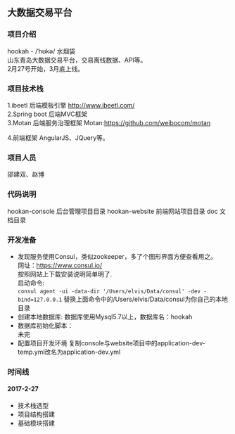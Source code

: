 ## 大数据交易平台
### 项目介绍
  hookah - /ˈhʊkə/ 水烟袋 <br>
  山东青岛大数据交易平台，交易离线数据、API等。<br>
  2月27号开始，3月底上线。<br>
### 项目技术栈
1.ibeetl 后端模板引擎
 http://www.ibeetl.com/ 
 <br>
2.Spring boot 后端MVC框架
 <br>
3.Motan 后端服务治理框架
  Motan:https://github.com/weibocom/motan
  <br>
  
4.前端框架
  AngularJS、JQuery等。
### 项目人员
  邵建双、赵博
### 代码说明
  hookan-console 后台管理项目目录
  hookan-website 前端网站项目目录
  doc 文档目录
### 开发准备
 * 发现服务使用Consul，类似zookeeper，多了个图形界面方便查看用之。<br>
 网址：https://www.consul.io/<br>
 按照网站上下载安装说明简单明了.<br>
 启动命令:<br>
 ```consul agent -ui -data-dir '/Users/elvis/Data/consul' -dev -bind=127.0.0.1```
 替换上面命令中的/Users/elvis/Data/consul为你自己的本地目录<br>
 * 创建本地数据库:
  数据库使用Mysql5.7以上，数据库名：hookah<br>
 * 数据库初始化脚本：<br>
  未完<br>
 * 配置项目开发环境
   复制console与website项目中的application-dev-temp.yml改名为application-dev.yml
### 时间线
#### 2017-2-27
* 技术栈选型
* 项目结构搭建
* 基础模块搭建

  
